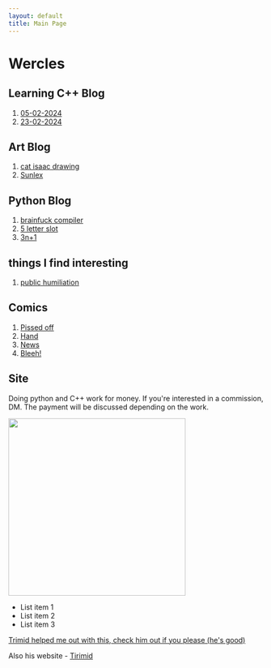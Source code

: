 ```yaml
---
layout: default
title: Main Page
---
```


# Wercles

## Learning C++ Blog

1. [05-02-2024](cpp-blog/article-05-02-2024.md)
2. [23-02-2024](cpp-blog/article-23-02-2024.md)

## Art Blog

1. [cat isaac drawing](art-blog/art.md)
2. [Sunlex](art-blog/sunlex_art.md)


## Python Blog

1. [brainfuck compiler](python-blog/brainfuck_compiler.md)
2. [5 letter slot](python-blog/5_letter_slot.md)
3. [3n+1](python-blog/3n+1.md)

## things I find interesting
1. [public humiliation](farticle/public_humiliation.md)

## Comics
1. [Pissed off](Comics/Pissed.md)
2. [Hand](Comics/Hand.md)
3. [News](Comics/News.md)
4. [Bleeh!](Comics/Bleeh.md)

## Site

Doing python and C++ work for money. If you're interested in a commission, DM. The payment will be discussed depending on the work.

<img src="/images/maze.png" width="350" height="350" />

* List item 1
* List item 2
* List item 3

[Tirimid]: https://tirimid.net/

[Trimid helped me out with this, check him out if you please (he's good)](https://github.com/tirimid)

Also his website - [Tirimid]

